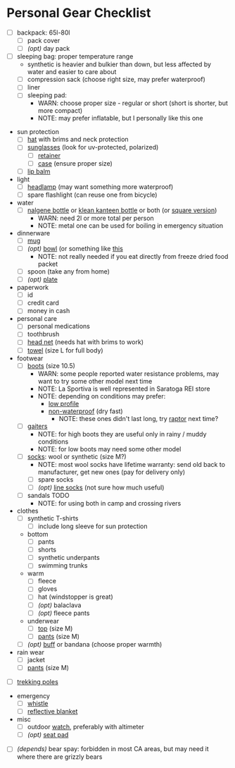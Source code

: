 # Personal Gear Checklist

- [ ] backpack: 65l-80l
  - [ ] pack cover
  - [ ] _(opt)_ day pack
- [ ] sleeping bag: proper temperature range
  - synthetic is heavier and bulkier than down, but less affected by water and easier to care about
  - [ ] compression sack (choose right size, may prefer waterproof)
  - [ ] liner
  - [ ] sleeping pad:
    - WARN: choose proper size - regular or short (short is shorter, but more compact)
    - NOTE: may prefer inflatable, but I personally like this one
- sun protection
  - [ ] [hat](https://www.rei.com/product/767086/sunday-afternoons-adventure-hat) with brims and neck protection
  - [ ] [sunglasses](https://www.rei.com/product/118708/peppers-nightfall-polarized-sunglasses) (look for uv-protected, polarized)
    - [ ] [retainer](https://www.rei.com/product/892951/chums-slip-fit-rope-eyeglass-retainer)
    - [ ] [case](https://www.amazon.com/gp/product/B00IJWS4WC/) (ensure proper size)
  - [ ] [lip balm](https://www.rei.com/product/785330/banana-boat-sport-sunscreen-lip-balm-spf-50)
- light
  - [ ] [headlamp](https://www.rei.com/product/109856/petzl-tikka-headlamp) (may want something more waterproof)
  - [ ] spare flashlight (can reuse one from bicycle)
- water
  - [ ] [nalgene bottle](https://www.rei.com/product/141628/nalgene-wide-mouth-water-bottle-32-fl-oz) or [klean kanteen bottle](https://www.rei.com/product/855001/klean-kanteen-wide-mouth-water-bottle-40-fl-oz) or both (or [square version](https://www.rei.com/product/402058/nalgene-space-saver-bottle-64-fl-oz))
    - WARN: need 2l or more total per person
    - NOTE: metal one can be used for boiling in emergency situation
- dinnerware
  - [ ] [mug](https://www.rei.com/product/116117/gsi-outdoors-infinity-mug)
  - [ ] _(opt)_ [bowl](https://www.rei.com/product/100082/gsi-outdoors-campware-serving-bowl) (or something like [this]([16oz](https://www.rei.com/product/112536/nalgene-straight-sided-jar-16-fl-oz))
    - NOTE: not really needed if you eat directly from freeze dried food packet
  - [ ] spoon (take any from home)
  - [ ] _(opt)_ [plate](https://www.rei.com/product/895463/gsi-outdoors-infinity-plate)
- paperwork
  - [ ] id
  - [ ] credit card
  - [ ] money in cash
- personal care
  - [ ] personal medications
  - [ ] toothbrush
  - [ ] [head net](https://www.rei.com/product/780999/sea-to-summit-head-net) (needs hat with brims to work)
  - [ ] [towel](https://www.rei.com/product/127505/rei-co-op-multi-towel) (size L for full body)
- footwear
  - [ ] [boots](https://www.rei.com/product/895632/la-sportiva-trango-trk-gtx-hiking-boots-mens) (size 10.5)
    - WARN: some people reported water resistance problems, may want to try some other model next time
    - NOTE: La Sportiva is well represented in Saratoga REI store
    - NOTE: depending on conditions may prefer:
      - [low profile](https://www.rei.com/product/129503/la-sportiva-spire-gtx-hiking-shoes-mens)
      - [non-waterproof](https://www.rei.com/product/110660/la-sportiva-wildcat-trail-running-shoes-mens) (dry fast)
        - NOTE: these ones didn't last long, try [raptor](https://www.rei.com/product/848243/la-sportiva-ultra-raptor-trail-running-shoes-mens) next time?
  - [ ] [gaiters](https://www.rei.com/product/852794/outdoor-research-rocky-mountain-low-gaiters)
    - NOTE: for high boots they are useful only in rainy / muddy conditions
    - NOTE: for low boots may need some other model
  - [ ] [socks](https://www.rei.com/product/894205/smartwool-phd-outdoor-light-crew-socks-mens): wool or synthetic (size M?)
    - NOTE: most wool socks have lifetime warranty: send old back to manufacturer, get new ones (pay for delivery only)
    - [ ] spare socks
    - [ ] _(opt)_ [line socks](https://www.rei.com/product/879245/smartwool-anchor-line-socks-mens) (not sure how much useful)
  - [ ] sandals TODO
    - NOTE: for using both in camp and crossing rivers
- clothes
  - [ ] synthetic T-shirts
      - [ ] include long sleeve for sun protection
  - bottom
    - [ ] pants
    - [ ] shorts
    - [ ] synthetic underpants
    - [ ] swimming trunks
  - warm
    - [ ] fleece
    - [ ] gloves
    - [ ] hat (windstopper is great)
    - [ ] _(opt)_ balaclava
    - [ ] _(opt)_ fleece pants
  - underwear
    - [ ] [top](https://www.rei.com/product/112042/smartwool-merino-150-pattern-crew-base-layer-long-sleeve-top-mens) (size M)
    - [ ] [pants](https://www.rei.com/product/112045/smartwool-merino-150-long-underwear-bottoms-mens) (size M)
  - [ ] _(opt)_ [buff](https://www.rei.com/product/736217/buff-high-uv-coolmax-multifunctional-headwear) or bandana (choose proper warmth)
- rain wear
  - [ ] jacket
  - [ ] [pants](https://www.rei.com/product/865002/arcteryx-beta-sl-rain-pants-mens-short) (size M)
- [ ] [trekking poles](../trekking_poles.md)
- emergency
  - [ ] [whistle](https://www.rei.com/product/100521/whistles-for-life-tri-power-whistle)
  - [ ] [reflective blanket](https://www.rei.com/product/813512/sol-emergency-blanket)
- misc
  - [ ] outdoor [watch](https://buy.garmin.com/en-US/US/p/582444/pn/010-01847-03), preferably with altimeter
  - [ ] _(opt)_ [seat pad](https://www.rei.com/product/829881/therm-a-rest-z-seat-pad)
- [ ] _(depends)_ bear spay: forbidden in most CA areas, but may need it where there are grizzly bears
